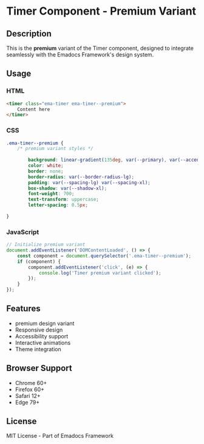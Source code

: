 # Timer Component - Premium Variant

## Description
This is the **premium** variant of the Timer component, designed to integrate seamlessly with the Emadocs Framework's design system.

## Usage

### HTML
```html
<timer class="ema-timer ema-timer--premium">
    Content here
</timer>
```

### CSS
```css
.ema-timer--premium {
    /* premium variant styles */
    
        background: linear-gradient(135deg, var(--primary), var(--accent));
        color: white;
        border: none;
        border-radius: var(--border-radius-lg);
        padding: var(--spacing-lg) var(--spacing-xl);
        box-shadow: var(--shadow-xl);
        font-weight: 700;
        text-transform: uppercase;
        letter-spacing: 0.5px;
    
}
```

### JavaScript
```javascript
// Initialize premium variant
document.addEventListener('DOMContentLoaded', () => {
    const component = document.querySelector('.ema-timer--premium');
    if (component) {
        component.addEventListener('click', (e) => {
            console.log('Timer premium variant clicked');
        });
    }
});
```

## Features
- premium design variant
- Responsive design
- Accessibility support
- Interactive animations
- Theme integration

## Browser Support
- Chrome 60+
- Firefox 60+
- Safari 12+
- Edge 79+

## License
MIT License - Part of Emadocs Framework
